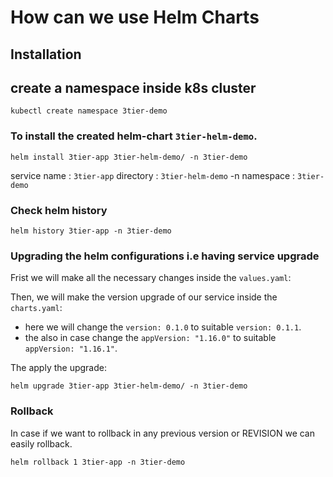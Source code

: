 # How can we use Helm Charts

## Installation

## create a namespace inside k8s cluster

```
kubectl create namespace 3tier-demo
```

### To install the created helm-chart `3tier-helm-demo`.

```
helm install 3tier-app 3tier-helm-demo/ -n 3tier-demo
```

service name : `3tier-app`
directory : `3tier-helm-demo`
-n namespace : `3tier-demo`

### Check helm history
```
helm history 3tier-app -n 3tier-demo
```

### Upgrading the helm configurations i.e having service upgrade

Frist we will make all the necessary changes inside the `values.yaml`:


Then, we will make the version upgrade of our service inside the `charts.yaml`:
- here we will change the `version: 0.1.0` to suitable `version: 0.1.1`.
- the also in case change the `appVersion: "1.16.0"` to suitable `appVersion: "1.16.1"`.

The apply the upgrade:

```
helm upgrade 3tier-app 3tier-helm-demo/ -n 3tier-demo
```

### Rollback

In case if we want to rollback in any previous version or REVISION we can easily rollback.

```
helm rollback 1 3tier-app -n 3tier-demo
```



